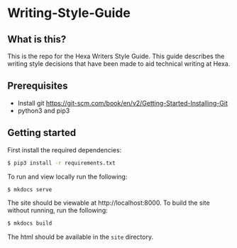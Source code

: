 # Writing-Style-Guide

## What is this?
This is the repo for the Hexa Writers Style Guide. This guide describes the writing style decisions that have been made to aid technical writing at Hexa.

## Prerequisites

- Install git https://git-scm.com/book/en/v2/Getting-Started-Installing-Git
- python3 and pip3

## Getting started

First install the required dependencies:

```bash
$ pip3 install -r requirements.txt
```

To run and view locally run the following:

```bash
$ mkdocs serve
```

The site should be viewable at http://localhost:8000. To build the site without running, run the following:

```bash
$ mkdocs build
```

The html should be available in the `site` directory.
